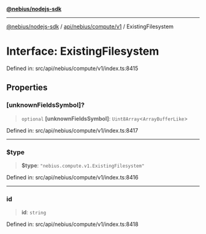 [**@nebius/nodejs-sdk**](../../../../../README.md)

---

[@nebius/nodejs-sdk](../../../../../README.md) / [api/nebius/compute/v1](../README.md) / ExistingFilesystem

# Interface: ExistingFilesystem

Defined in: src/api/nebius/compute/v1/index.ts:8415

## Properties

### \[unknownFieldsSymbol\]?

> `optional` **\[unknownFieldsSymbol\]**: `Uint8Array`\<`ArrayBufferLike`\>

Defined in: src/api/nebius/compute/v1/index.ts:8417

---

### $type

> **$type**: `"nebius.compute.v1.ExistingFilesystem"`

Defined in: src/api/nebius/compute/v1/index.ts:8416

---

### id

> **id**: `string`

Defined in: src/api/nebius/compute/v1/index.ts:8418

